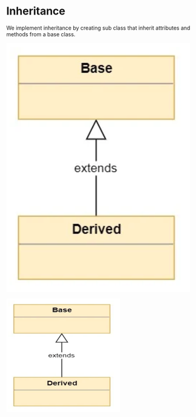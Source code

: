 # Inheritance

We implement inheritance by creating sub class that inherit attributes and methods from a base class.

![](img/Inheritance.png)

<img src="img/Inheritance.png" width="300" height ="300">
